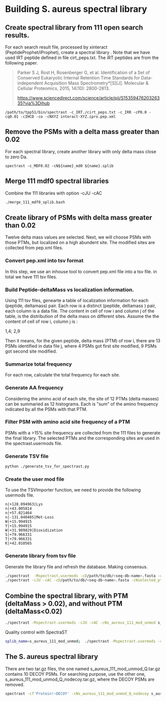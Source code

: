 # Building S. aureus spectral library  


## Create spectral library from 111 open search results.
For each search result file, processed by xinteract (PeptideProphet/iProphet), create a spectral library . Note that we have used IRT peptide defined in file cirt_peps.txt. The iRT peptides are from the following paper. 

>Parker S J, Rost H, Rosenberger G, et al. Identification of a Set of Conserved Eukaryotic Internal Retention Time Standards for Data-independent Acquisition Mass Spectrometry*[S][J]. Molecular & Cellular Proteomics, 2015, 14(10): 2800-2813. 
>
>https://www.sciencedirect.com/science/article/pii/S1535947620326335?via%3Dihub



```
/path/to/tpp51/bin/spectrast -c_IRT./cirt_peps.txt -c_IRR -cP0.0 -cq0.01 -cIHCD -co -cNXYZ interact-XYZ.ipro.pep.xml
```

## Remove the PSMs with a delta mass greater than 0.02
For each spectral library, create another library with only delta mass close to zero Da. 

```
spectrast -c_MDF0.02 -cN${name}_md0 ${name}.splib
```

## Merge 111 mdf0 spectral libraries
Combine the 111 libraries with option -cJU -cAC

```bash
./merge_111_mdf0_splib.bash

```

## Create library of PSMs with delta mass greater than 0.02
Twelve delta mass values are selected. Next, we will choose PSMs with those PTMs, but localized on a high abundent site. The modified sites are collected from pep.xml files.

### Convert pep.xml into tsv format
In this step, we use an inhouse tool to convert pep.xml file into a tsv file. in total we have 111 tsv files. 

### Build Peptide-deltaMass vs localization information.
Using 111 tsv files, genearte a table of localization information for each (peptide, deltamass) pair. Each row is a distinct (peptide, deltamass ) pair, each column is a data file. The content in cell of row i and column j  of the table, is the distribution of the delta mass on different sites. Assume the  the content of cell of row i, column j is  :

1,4; 2,9

Then it means, for the given peptide, delta mass (PTM) of row i,  there are 13 PSMs identified in data file j, where 4 PSMs got first site modified, 9 PSMs got second site modified. 

### Summarize total frequency 
For each row, calculate the total frequency for each site. 

### Generate AA frequency
Considering the amino acid of each site, the site of 12 PTMs (delta masses) can be summaried as 12 histograms. Each is "sum" of the amino frequency indicated by all the PSMs with that PTM. 

### Filter PSM with amino acid site frequency of a PTM
PSMs with a >15% site frequency are collected from the 111 files to generate the final library. The selected PTMs and the corresponding sites are used in the spectrast.usermods file. 

### Generate TSV file
```bash
python ./generate_tsv_for_spectrast.py
```


### Create the user mod file
To use the TSVImporter function, we need to provide the following usermods file. 
```usermods
n|+128.094963|Lys
n|+43.005814
n|+57.021464
n|-131.040485|Met-Loss
W|+15.994915
Y|+15.994915
W|+31.989829|Dioxidization
S|+79.966331
T|+79.966331
K|+42.010565
```

### Generate library from tsv file
Generate the library file and refresh the database. Making consensus. 

```bash
./spectrast  -Mspectrast.usermods -cD/path/to/db/<seq-db-name>.fasta -cIHCD -cP0.0 -cNselected_ptm selected_ptm_for_tsv_libimportor.tsv 
./spectrast -cJU -cAC -cD/path/to/db/<seq-db-name>.fasta -cNselected_ptm_consensus selected_ptm.splib
```

## Combine the spectral library, with PTM (deltaMass > 0.02), and without PTM (deltaMass<0.02)

```bash
./spectrast -Mspectrast.usermods -cJU -cAC -cNs_aureus_111_mod_unmod s_aureus_111_mdf0.splib selected_ptm_consensus.splib
```
Quality control with SpectraST
```bash
splib_name=s_aureus_111_mod_unmod;  ./spectrast -Mspectrast.usermods -cAQ -cN${splib_name}_Q ${splib_name}.splib
```

## The S. aureus spectral library
There are two tar.gz files, the one named s_aureus_111_mod_unmod_Q.tar.gz contains 10 DECOY PSMs. For searching purpose, use the other one, s_aureus_111_mod_unmod_Q_nodecoy.tar.gz, where the DECOY PSMs are removed. 

```bash
spectrast -cf'Protein!~DECOY' -cNs_aureus_111_mod_unmod_Q_nodecoy s_aureus_111_mod_unmod_Q.splib
```


